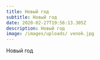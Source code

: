 ```yaml
---
title: Новый год
subtitle: Новый год
date: 2020-02-27T19:56:13.305Z
description: Новый год
image: /images/uploads/ venok.jpg
---
```

Новый год
